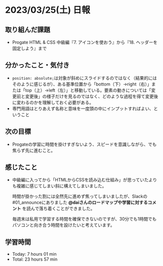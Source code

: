 # 2023/03/25(土) 日報
## 取り組んだ課題
- Progate HTML & CSS 中級編『7. アイコンを使おう』から『18. ヘッダーを固定しよう』まで

## 分かったこと・気付き
- `position: absolute;`は対象が斜めにスライドするのではなく（結果的にはそのように感じるが）、ある基準位置から「bottom（下）→right（右）」または「top（上）→left（左）」と移動している。要素の動きについては「変更前と変更後」の様子だけを見るのではなく、どのような過程を得て変更後に変わるのかを理解しておく必要がある。
- 専門用語はとりあえず名称と意味を一度頭の中にインプットすればよい、ということ

## 次の目標
- Progateの学習に時間を掛けすぎないよう、スピードを意識しながら、でも焦らず先に進むこと。

## 感じたこと
- 中級編に入ってから「HTMLからCSSを読み込む仕組み」が思っていたよりも複雑に感じてしまい斜に構えてしまいました。

  時間が掛かった割には全然先に進めず焦ってしまいましたが、Slackの#01_announceにありました **@daiさんのロードマップや学習に対するコメント** を読んで落ち着くことができました。

  毎週末は私用で学習する時間を確保できないのですが、30分でも1時間でもパソコンと向き合う時間を設けたいと考えています。
  
## 学習時間
- Today: 7 hours 01 min
- Total: 23 hours 57 min
